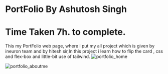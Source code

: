 # PortFolio By Ashutosh Singh
# Time Taken 7h. to complete.
 This my PortFolio web page, where i put my all project which is given by ineuron team and by hitesh sir,In this project i learn how to flip the card , css and flex-box and little-bit use of tailwind.
![portfolio_home](https://user-images.githubusercontent.com/109889191/190303626-3f6bca70-049c-42d3-b020-7c7660af1bbd.png)

![portfolio_aboutme](https://user-images.githubusercontent.com/109889191/190303652-dfcc45e3-3a9f-4a9c-a44c-fe26a99abfef.png)
